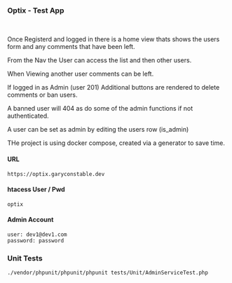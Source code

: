 ### Optix - Test App  
<br>

Once Registerd and logged in there is a home view thats shows the users form and any comments that have been left.

From the Nav the User can access the list and then other users.

When Viewing another user comments can be left.

If logged in as Admin (user 201) Additional buttons are rendered to delete comments or ban users.

A banned user will 404 as do some of the admin functions if not authenticated.

A user can be set as admin by editing the users row (is_admin)

THe project is using docker compose, created via a generator to save time.


#### URL
```
https://optix.garyconstable.dev
```
#### htacess User / Pwd
```
optix
```

#### Admin Account
```
user: dev1@dev1.com
password: password
```

### Unit Tests
```
./vendor/phpunit/phpunit/phpunit tests/Unit/AdminServiceTest.php 
```
